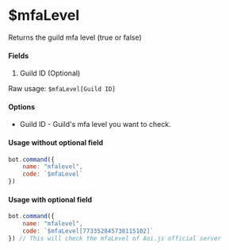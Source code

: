 # $mfaLevel

Returns the guild mfa level \(true or false\)

#### Fields

1. Guild ID \(Optional\)

Raw usage: `$mfaLevel[Guild ID]`

#### Options

* Guild ID - Guild's mfa level you want to check.

#### Usage without optional field

```javascript
bot.command({
    name: "mfalevel",
    code: `$mfaLevel`
})
```

#### Usage with optional field

```javascript
bot.command({
    name: "mfalevel",
    code: `$mfaLevel[773352845738115102]`
}) // This will check the mfaLevel of Aoi.js official server
```

